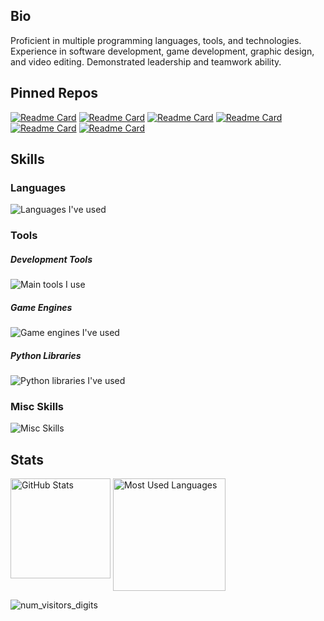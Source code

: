 ## Bio

Proficient in multiple programming languages, tools, and technologies. Experience in software development, game development, graphic design, and video editing. Demonstrated leadership and teamwork ability.

## Pinned Repos

[![Readme Card](https://github-readme-stats.vercel.app/api/pin/?username=xarical&repo=WoF-RAG-QA-Bot&theme=github_dark&border_color=777777&bg_color=00000000)](https://github.com/xarical/WoF-RAG-QA-Bot)
[![Readme Card](https://github-readme-stats.vercel.app/api/pin/?username=xarical&repo=Gemini-Tooluse-Prototype&theme=github_dark&border_color=777777&bg_color=00000000)](https://github.com/xarical/Gemini-Tooluse-Prototype)
[![Readme Card](https://github-readme-stats.vercel.app/api/pin/?username=xarical&repo=Flat-Notifs&theme=github_dark&border_color=777777&bg_color=00000000)](https://github.com/xarical/Flat-Notifs)
[![Readme Card](https://github-readme-stats.vercel.app/api/pin/?username=xarical&repo=Journey&theme=github_dark&border_color=777777&bg_color=00000000)](https://github.com/xarical/Journey)
[![Readme Card](https://github-readme-stats.vercel.app/api/pin/?username=xarical&repo=The-Facility&theme=github_dark&border_color=777777&bg_color=00000000)](https://github.com/xarical/The-Facility)
[![Readme Card](https://github-readme-stats.vercel.app/api/pin/?username=xarical&repo=COGdoc&theme=github_dark&border_color=777777&bg_color=00000000)](https://github.com/xarical/COGdoc)

## Skills

### Languages

![Languages I've used](https://go-skill-icons.vercel.app/api/icons?titles=true&i=py,js,java,cs,cpp,asm,html,css&perline=7 "Languages I've used (HTML and CSS are included in the list, sue me)")

### Tools

##### Development Tools

![Main tools I use](https://go-skill-icons.vercel.app/api/icons?titles=true&i=firebase,github,googlecolab,huggingface,replit,vercel,vscode&perline=7 "Main tools I use")

##### Game Engines

![Game engines I've used](https://go-skill-icons.vercel.app/api/icons?titles=true&i=gamemakerstudio,unity,unreal&perline=7 "Game engines I've used")

##### Python Libraries

![Python libraries I've used](https://go-skill-icons.vercel.app/api/icons?titles=true&i=crewai,discord,fastapi,flask,gradio,groq,gemini,chatgpt,huggingface,langchain,selenium,sqlite,streamlit,tensorflow,unstructured&perline=7 "Python libraries I've used")

### Misc Skills

![Misc Skills](https://go-skill-icons.vercel.app/api/icons?titles=true&i=api,bash,blender,canva,docker,git,githubactions,md,nginx,regex&perline=7 "Miscellaneous other things I'm familiar with")

## Stats

<img align="top" height=160 src="https://github-readme-stats-z3ta.vercel.app/api?username=xarical&hide=stars&show_icons=true&theme=github_dark&hide_border=true&bg_color=00000000&hide_rank=true" title="GitHub Stats" alt="GitHub Stats"/> <img align="center" height=180 src="https://github-readme-stats-z3ta.vercel.app/api/top-langs/?username=xarical&exclude_repo=github-readme-stats&layout=compact&size_weight=0.5&count_weight=0.5&theme=github_dark&hide_border=true&bg_color=00000000" title="Most Used Languages" alt="Most Used Languages"/>

![num_visitors_digits](<https://img.shields.io/badge/dynamic/xml?url=https%3A%2F%2Fprofile-counter.glitch.me%2Fxisadev%2Fcount.svg&query=%2F%2F*%5Blocal-name()%3D%22tspan%22%5D&prefix=%7B&suffix=%7D%3B&style=flat&label=int%5B%5D%20num_visitors_digits%20%3D&labelColor=333&color=333>)
